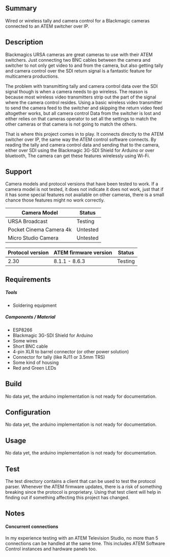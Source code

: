 ## Summary
Wired or wireless tally and camera control for a Blackmagic cameras connected to an ATEM switcher over IP.

## Description
Blackmagics URSA cameras are great cameras to use with their ATEM switchers.
Just connecting two BNC cables between the camera and switcher to not only get video to and from the camera, but also getting tally and camera control over the SDI return signal is a fantastic feature for multicamera productions.

The problem with transmitting tally and camera control data over the SDI signal though is when a camera needs to go wireless.
The reason is because most wireless video transmitters strip out the part of the signal where the camera control resides.
Using a basic wireless video transmitter to send the camera feed to the switcher and skipping the return video feed altogether works, but all camera control Data from the switcher is lost and either relies on that cameras operator to set all the settings to match the other cameras or that camera is not going to match the others.

That is where this project comes in to play.
It connects directly to the ATEM switcher over IP, the same way the ATEM control software connects. By reading the tally and camera control data and sending that to the camera, either over SDI using the Blackmagic 3G-SDI Shield for Arduino or over bluetooth, The camera can get these features wirelessly using Wi-Fi.

## Support
Camera models and protocol versions that have been tested to work.
If a camera model is not tested, it does not indicate it does not work, just that if it has some special features not available on other cameras, there is a small chance those features might no work correctly.

| Camera Model      | Status   |
| ----------------- | -------- |
| URSA Broadcast    | Testing  |
| Pocket Cinema Camera 4k | Untested |
| Micro Studio Camera | Untested |

| Protocol version | ATEM firmware version | Status  |
| ---------------- | --------------------- | ------- |
| 2.30             | 8.1.1 - 8.6.3         | Testing |

## Requirements
##### Tools
* Soldering equipment

##### Components / Material
* ESP8266
* Blackmagic 3G-SDI Shield for Arduino
* Some wires
* Short BNC cable
* 4-pin XLR to barrel connector (or other power solution)
* Connector for tally (like RJ11 or 3.5mm TRS)
* Some kind of housing
* Red and Green LEDs

## Build
No data yet, the arduino implementation is not ready for documentation.

## Configuration
No data yet, the arduino implementation is not ready for documentation.

## Usage
No data yet, the arduino implementation is not ready for documentation.

## Test
The test directory contains a client that can be used to test the protocol parser.
Whenever the ATEM firmware updates, there is a risk of something breaking since the protocol is proprietary.
Using that test client will help in finding out if something affecting this project has changed.

## Notes

#### Concurrent connections
In my experience testing with an ATEM Television Studio, no more than 5 connections can be handled at the same time. This includes ATEM Software Control instances and hardware panels too.
